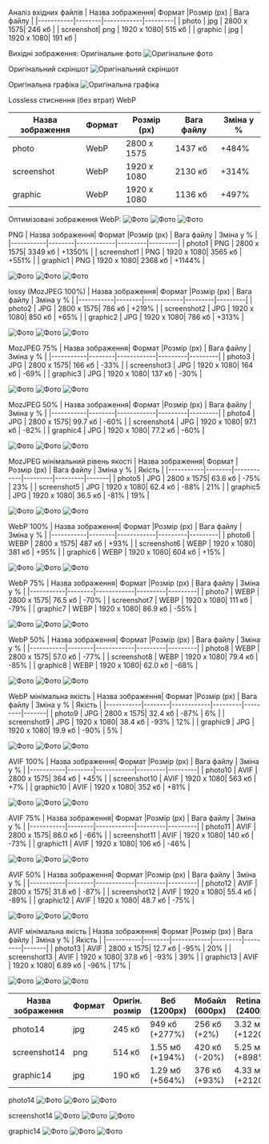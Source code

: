 Аналіз вхідних файлів
| Назва зображення| Формат |Розмір (px) | Вага файлу      |
|-----------|--------|------------|---------|
| photo     | jpg    | 2800 x 1575| 246 кб |
| screenshot| png    | 1920 x 1080| 515 кб |
| graphic   | jpg    | 1920 x 1080| 191 кб |

Вихідні зображення:
Оригінальне фото
![Оригінальне фото](images/photo.jpg)

Оригінальний скріншот
![Оригінальний скріншот](images/screenshot.png)

Оригінальна графіка
![Оригінальна графіка](images/graphic.jpg)

Lossless стиснення (без втрат) 
WebP

| Назва зображення| Формат |Розмір (px) | Вага файлу | Зміна у % |
|-----------|--------|------------|---------|---------|
| photo     | WebP    | 2800 x 1575| 1437 кб | +484% |
| screenshot| WebP    | 1920 x 1080| 2130 кб | +314% |
| graphic   | WebP   | 1920 x 1080| 1136 кб | +497% |

Оптимізовані зображення WebP:
![Фото](images/photo.webp)
![Фото](images/screenshot.webp)
![Фото](images/graphic.webp)

PNG
| Назва зображення| Формат |Розмір (px) | Вага файлу | Зміна у % |
|-----------|--------|------------|---------|---------|
| photo1     | PNG    | 2800 x 1575| 3349 кб | +1350% |
| screenshot1 | PNG    | 1920 x 1080| 3565 кб | +551% |
| graphic1   | PNG   | 1920 x 1080| 2368 кб | +1144% |

![Фото](images/photo1.png)
![Фото](images/screenshot1.png)
![Фото](images/graphic1.png)

lossy (MozJPEG 100%)
| Назва зображення| Формат |Розмір (px) | Вага файлу | Зміна у % |
|-----------|--------|------------|---------|---------|
| photo2     | JPG    | 2800 x 1575| 786 кб | +219% |
| screenshot2 | JPG    | 1920 x 1080| 850 кб | +65% |
| graphic2  | JPG   | 1920 x 1080| 786 кб | +313% |

![Фото](images/photo2.jpg)
![Фото](images/screenshot2.jpg)
![Фото](images/graphic2.jpg)

MozJPEG 75%
| Назва зображення| Формат |Розмір (px) | Вага файлу | Зміна у % |
|-----------|--------|------------|---------|---------|
| photo3     | JPG    | 2800 x 1575| 166 кб | -33% |
| screenshot3 | JPG    | 1920 x 1080| 164 кб | -69% |
| graphic3  | JPG   | 1920 x 1080| 137 кб | -30% |

![Фото](images/photo3.jpg)
![Фото](images/screenshot3.jpg)
![Фото](images/graphic3.jpg)

MozJPEG 50%
| Назва зображення| Формат |Розмір (px) | Вага файлу | Зміна у % |
|-----------|--------|------------|---------|---------|
| photo4     | JPG    | 2800 x 1575| 99.7 кб | -60% |
| screenshot4 | JPG    | 1920 x 1080| 97.1 кб | -82% |
| graphic4  | JPG   | 1920 x 1080| 77.2 кб | -60% |

![Фото](images/photo4.jpg)
![Фото](images/screenshot4.jpg)
![Фото](images/graphic4.jpg)

MozJPEG мінімальний рівень якості
| Назва зображення| Формат |Розмір (px) | Вага файлу | Зміна у % | Якість |
|-----------|--------|------------|---------|---------|-------|
| photo5     | JPG    | 2800 x 1575| 63.6 кб | -75% | 23% |
| screenshot5 | JPG    | 1920 x 1080| 62.4 кб | -88% | 21% |
| graphic5  | JPG   | 1920 x 1080| 36.5 кб | -81% | 19% |

![Фото](images/photo5.jpg)
![Фото](images/screenshot5.jpg)
![Фото](images/graphic5.jpg)

WebP 100%
| Назва зображення| Формат |Розмір (px) | Вага файлу | Зміна у % |
|-----------|--------|------------|---------|---------|
| photo6     | WEBP    | 2800 x 1575| 487 кб | +93% |
| screenshot6 | WEBP    | 1920 x 1080| 381 кб | +95% |
| graphic6  | WEBP   | 1920 x 1080| 604 кб | +15% |

![Фото](images/photo6.webp)
![Фото](images/screenshot6.webp)
![Фото](images/graphic6.webp)

WebP 75%
| Назва зображення| Формат |Розмір (px) | Вага файлу | Зміна у % |
|-----------|--------|------------|---------|---------|
| photo7     | WEBP    | 2800 x 1575| 76.5 кб | -70% |
| screenshot7 | WEBP    | 1920 x 1080| 111 кб | -79% |
| graphic7  | WEBP   | 1920 x 1080| 86.9 кб | -55% |

![Фото](images/photo7.webp)
![Фото](images/screenshot7.webp)
![Фото](images/graphic7.webp)

WebP 50%
| Назва зображення| Формат |Розмір (px) | Вага файлу | Зміна у % |
|-----------|--------|------------|---------|---------|
| photo8     | WEBP    | 2800 x 1575| 57.0 кб | -77% |
| screenshot8 | WEBP    | 1920 x 1080| 79.4 кб | -85% |
| graphic8  | WEBP   | 1920 x 1080| 62.0 кб | -68% |

![Фото](images/photo8.webp)
![Фото](images/screenshot8.webp)
![Фото](images/graphic8.webp)

WebP мінімальна якість
| Назва зображення| Формат |Розмір (px) | Вага файлу | Зміна у % | Якість |
|-----------|--------|------------|---------|---------|-------|
| photo9     | JPG    | 2800 x 1575| 32.4 кб | -87% | 6% |
| screenshot9 | JPG    | 1920 x 1080| 38.4 кб | -93% | 12% |
| graphic9  | JPG   | 1920 x 1080| 19.9 кб | -90% | 5% |

![Фото](images/photo9.webp)
![Фото](images/screenshot9.webp)
![Фото](images/graphic9.webp)

AVIF 100%
| Назва зображення| Формат |Розмір (px) | Вага файлу | Зміна у % |
|-----------|--------|------------|---------|---------|
| photo10     | AVIF    | 2800 x 1575| 364 кб | +45% |
| screenshot10 | AVIF    | 1920 x 1080| 563 кб | +7% |
| graphic10  | AVIF   | 1920 x 1080| 352 кб | +81% |

![Фото](images/photo10.avif)
![Фото](images/screenshot10.avif)
![Фото](images/graphic10.avif)

AVIF 75%
| Назва зображення| Формат |Розмір (px) | Вага файлу | Зміна у % |
|-----------|--------|------------|---------|---------|
| photo11     | AVIF    | 2800 x 1575| 86.0 кб | -66% |
| screenshot11 | AVIF    | 1920 x 1080| 140 кб | -73% |
| graphic11  | AVIF   | 1920 x 1080| 106 кб | -46% |

![Фото](images/photo11.avif)
![Фото](images/screenshot11.avif)
![Фото](images/graphic11.avif)

AVIF 50%
| Назва зображення| Формат |Розмір (px) | Вага файлу | Зміна у % |
|-----------|--------|------------|---------|---------|
| photo12     | AVIF    | 2800 x 1575| 31.8 кб | -87% |
| screenshot12 | AVIF    | 1920 x 1080| 55.4 кб | -89% |
| graphic12  | AVIF   | 1920 x 1080| 48.7 кб | -75% |

![Фото](images/photo12.avif)
![Фото](images/screenshot12.avif)
![Фото](images/graphic12.avif)

AVIF мінімальна якість
| Назва зображення| Формат |Розмір (px) | Вага файлу | Зміна у % | Якість |
|-----------|--------|------------|---------|---------|-------|
| photo13     | AVIF    | 2800 x 1575| 12.7 кб | -95% | 20% |
| screenshot13 | AVIF    | 1920 x 1080| 37.8 кб | -93% | 39% |
| graphic13  | AVIF   | 1920 x 1080| 6.89 кб | -96% | 17% |

![Фото](images/photo13.avif)
![Фото](images/screenshot13.avif)
![Фото](images/graphic13.avif)

| Назва зображення| Формат | Оригін. розмір | Веб (1200px) | Мобайл (600px) | Retina 2x (2400px) |
|-----------|--------|------------|---------|---------|---------|
| photo14     | jpg    | 245 кб | 949 кб (+277%) | 256 кб (+2%) | 3.32 мб (+1220%) |
| screenshot14 | png    | 514 кб | 1.55 мб (+194%) | 420 кб (-20%) | 5.25 мб (+898%) |
| graphic14  | jpg   | 190 кб | 1.29 мб (+564%) | 376 кб (+93%) | 4.33 мб (+2120%) |

photo14
![Фото](images/photo14(1).png)
![Фото](images/photo14(2).png)
![Фото](images/photo14(3).png)

screenshot14
![Фото](images/screenshot14(1).png)
![Фото](images/screenshot14(2).png)
![Фото](images/screenshot14(3).png)

graphic14
![Фото](images/graphic14(1).png)
![Фото](images/graphic14(2).png)
![Фото](images/graphic14(3).png)
